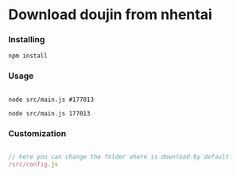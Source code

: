 # Download doujin from nhentai


### Installing
```
npm install
```


### Usage
```

node src/main.js #177013

node src/main.js 177013

```

### Customization
```js

// here you can change the folder where is download by default
/src/config.js


```
